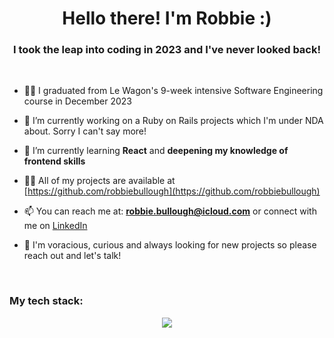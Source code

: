 <h1 align="center">Hello there! I'm Robbie :)</h1>
<h3 align="center">I took the leap into coding in 2023 and I've never looked back!</h3>

<br>

- 👨‍🏫 I graduated from Le Wagon's 9-week intensive Software Engineering course in December 2023

- 🔭 I’m currently working on a Ruby on Rails projects which I'm under NDA about. Sorry I can't say more!

- 🌱 I’m currently learning **React** and **deepening my knowledge of frontend skills**

- 👨‍💻 All of my projects are available at [https://github.com/robbiebullough](https://github.com/robbiebullough)

- 📫 You can reach me at: **robbie.bullough@icloud.com** or connect with me on [LinkedIn](https://www.linkedin.com/in/robbie-bullough/)

- 🚀 I'm voracious, curious and always looking for new projects so please reach out and let's talk!

<br>
<h3 align="left">My tech stack:</h3>
<p align="center">
  <a href="https://skillicons.dev">
    <img src="https://skillicons.dev/icons?i=ruby,rails,html,css,bootstrap,js,bash,figma,vscode,git,github,postgres,heroku" />
  </a>
</p>
